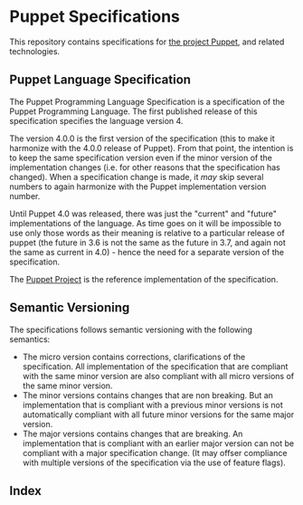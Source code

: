 Puppet Specifications
===

This repository contains specifications for [the project Puppet][1], and related technologies.

Puppet Language Specification
---
The Puppet Programming Language Specification is a specification of the Puppet Programming
Language. The first published release of this specification specifies the language version 4.

The version 4.0.0 is the first version of the specification (this to make it harmonize
with the 4.0.0 release of Puppet). From that point, the intention is to keep the
same specification version even if the minor version of the implementation changes (i.e.
for other reasons that the specification has changed). When a specification change is made,
it *may* skip several numbers to again harmonize with the Puppet implementation version number.

Until Puppet 4.0 was released, there was just the "current" and "future" implementations
of the language. As time goes on it will be impossible to use only those words as their meaning
is relative to a particular release of puppet (the future in 3.6 is not the same as the future in 3.7, and again not the same as current in 4.0) - hence the need for a separate version of the
specification.

The [Puppet Project][1] is the reference implementation of the specification. 

Semantic Versioning
---
The specifications follows semantic versioning with the following semantics:

* The micro version contains corrections, clarifications of the specification. All implementation
  of the specification that are compliant with the same minor version are also compliant with
  all micro versions of the same minor version.
* The minor versions contains changes that are non breaking. But an implementation that
  is compliant with a previous minor versions is not automatically compliant with all future
  minor versions for the same major version.
* The major versions contains changes that are breaking. An implementation that is compliant
  with an earlier major version can not be compliant with a major specification change. (It may
  offser compliance with multiple versions of the specification via the use of feature flags).

Index
---


[1]:http://www.github.com/puppetlabs/puppet